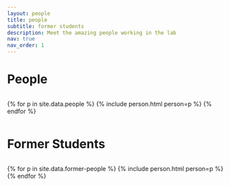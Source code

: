```yaml
---
layout: people
title: people
subtitle: former students
description: Meet the amazing people working in the lab
nav: true
nav_order: 1
---
```


<h1 style="padding-bottom:2.5%;">People</h1>

{% for p in site.data.people %}
{% include person.html person=p %}
{% endfor %}

<h1 style="padding-bottom:2.5%; padding-top:2.5%;">Former Students</h1>

{% for p in site.data.former-people %}
{% include person.html person=p %}
{% endfor %}
